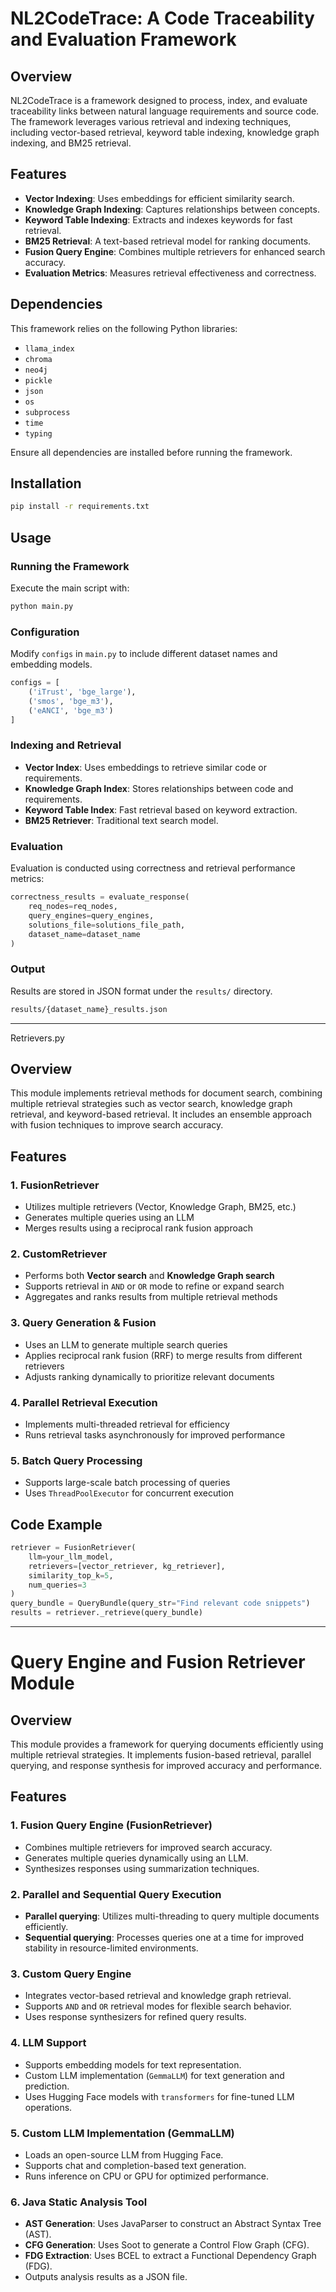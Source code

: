 
# NL2CodeTrace: A Code Traceability and Evaluation Framework

## Overview
NL2CodeTrace is a framework designed to process, index, and evaluate traceability links between natural language requirements and source code. The framework leverages various retrieval and indexing techniques, including vector-based retrieval, keyword table indexing, knowledge graph indexing, and BM25 retrieval. 

## Features
- **Vector Indexing**: Uses embeddings for efficient similarity search.
- **Knowledge Graph Indexing**: Captures relationships between concepts.
- **Keyword Table Indexing**: Extracts and indexes keywords for fast retrieval.
- **BM25 Retrieval**: A text-based retrieval model for ranking documents.
- **Fusion Query Engine**: Combines multiple retrievers for enhanced search accuracy.
- **Evaluation Metrics**: Measures retrieval effectiveness and correctness.

## Dependencies
This framework relies on the following Python libraries:
- `llama_index`
- `chroma`
- `neo4j`
- `pickle`
- `json`
- `os`
- `subprocess`
- `time`
- `typing`

Ensure all dependencies are installed before running the framework.

## Installation
```bash
pip install -r requirements.txt
```

## Usage
### Running the Framework
Execute the main script with:
```bash
python main.py
```
### Configuration
Modify `configs` in `main.py` to include different dataset names and embedding models.
```python
configs = [
    ('iTrust', 'bge_large'),
    ('smos', 'bge_m3'),
    ('eANCI', 'bge_m3')
]
```

### Indexing and Retrieval
- **Vector Index**: Uses embeddings to retrieve similar code or requirements.
- **Knowledge Graph Index**: Stores relationships between code and requirements.
- **Keyword Table Index**: Fast retrieval based on keyword extraction.
- **BM25 Retriever**: Traditional text search model.

### Evaluation
Evaluation is conducted using correctness and retrieval performance metrics:
```python
correctness_results = evaluate_response(
    req_nodes=req_nodes,
    query_engines=query_engines,
    solutions_file=solutions_file_path,
    dataset_name=dataset_name
)
```

### Output
Results are stored in JSON format under the `results/` directory.
```bash
results/{dataset_name}_results.json
```


--------
Retrievers.py

## Overview
This module implements retrieval methods for document search, combining multiple retrieval strategies such as vector search, knowledge graph retrieval, and keyword-based retrieval. It includes an ensemble approach with fusion techniques to improve search accuracy.

## Features

### 1. **FusionRetriever**
- Utilizes multiple retrievers (Vector, Knowledge Graph, BM25, etc.)
- Generates multiple queries using an LLM
- Merges results using a reciprocal rank fusion approach

### 2. **CustomRetriever**
- Performs both **Vector search** and **Knowledge Graph search**
- Supports retrieval in `AND` or `OR` mode to refine or expand search
- Aggregates and ranks results from multiple retrieval methods

### 3. **Query Generation & Fusion**
- Uses an LLM to generate multiple search queries
- Applies reciprocal rank fusion (RRF) to merge results from different retrievers
- Adjusts ranking dynamically to prioritize relevant documents

### 4. **Parallel Retrieval Execution**
- Implements multi-threaded retrieval for efficiency
- Runs retrieval tasks asynchronously for improved performance

### 5. **Batch Query Processing**
- Supports large-scale batch processing of queries
- Uses `ThreadPoolExecutor` for concurrent execution

## Code Example
```python
retriever = FusionRetriever(
    llm=your_llm_model,
    retrievers=[vector_retriever, kg_retriever],
    similarity_top_k=5,
    num_queries=3
)
query_bundle = QueryBundle(query_str="Find relevant code snippets")
results = retriever._retrieve(query_bundle)
```

-----------------------------

# Query Engine and Fusion Retriever Module

## Overview
This module provides a framework for querying documents efficiently using multiple retrieval strategies. It implements fusion-based retrieval, parallel querying, and response synthesis for improved accuracy and performance.

## Features

### 1. **Fusion Query Engine (FusionRetriever)**
- Combines multiple retrievers for improved search accuracy.
- Generates multiple queries dynamically using an LLM.
- Synthesizes responses using summarization techniques.

### 2. **Parallel and Sequential Query Execution**
- **Parallel querying**: Utilizes multi-threading to query multiple documents efficiently.
- **Sequential querying**: Processes queries one at a time for improved stability in resource-limited environments.

### 3. **Custom Query Engine**
- Integrates vector-based retrieval and knowledge graph retrieval.
- Supports `AND` and `OR` retrieval modes for flexible search behavior.
- Uses response synthesizers for refined query results.


### 4. **LLM Support**
- Supports embedding models for text representation.
- Custom LLM implementation (`GemmaLLM`) for text generation and prediction.
- Uses Hugging Face models with `transformers` for fine-tuned LLM operations.

### 5. **Custom LLM Implementation (GemmaLLM)**
- Loads an open-source LLM from Hugging Face.
- Supports chat and completion-based text generation.
- Runs inference on CPU or GPU for optimized performance.

### 6. **Java Static Analysis Tool**
- **AST Generation**: Uses JavaParser to construct an Abstract Syntax Tree (AST).
- **CFG Generation**: Uses Soot to generate a Control Flow Graph (CFG).
- **FDG Extraction**: Uses BCEL to extract a Functional Dependency Graph (FDG).
- Outputs analysis results as a JSON file.
